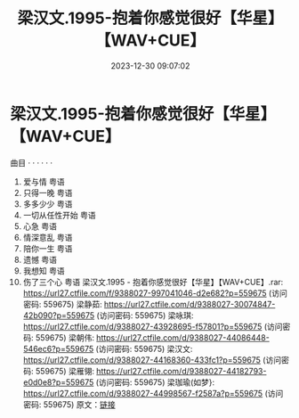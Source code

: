 ﻿---
title: 梁汉文.1995-抱着你感觉很好【华星】【WAV+CUE】
date: 2023-12-30 09:07:02
categories: WAV车载音乐、镜像
tags: 华语中文
---
# 梁汉文.1995-抱着你感觉很好【华星】【WAV+CUE】

曲目
· · · · · ·
1. 爱与情 粤语
2. 只得一晚 粤语
3. 多多少少 粤语
4. 一切从任性开始 粤语
5. 心急 粤语
6. 情深意乱 粤语
7. 陪你一生 粤语
8. 遗憾 粤语
9. 我想知 粤语
10. 伤了三个心 粤语
梁汉文.1995 - 抱着你感觉很好【华星】【WAV+CUE】.rar: https://url27.ctfile.com/f/9388027-997041046-d2e682?p=559675
(访问密码: 559675)
梁静茹: https://url27.ctfile.com/d/9388027-30074847-42b090?p=559675
(访问密码: 559675)
梁咏琪: https://url27.ctfile.com/d/9388027-43928695-f57801?p=559675
(访问密码: 559675)
梁朝伟: https://url27.ctfile.com/d/9388027-44086448-546ec6?p=559675
(访问密码: 559675)
梁汉文: https://url27.ctfile.com/d/9388027-44168360-433fc1?p=559675
(访问密码: 559675)
梁雁翎: https://url27.ctfile.com/d/9388027-44182793-e0d0e8?p=559675
(访问密码: 559675)
梁珈瑜(如梦}: https://url27.ctfile.com/d/9388027-44998567-f2587a?p=559675
(访问密码: 559675)
原文：[链接](https://blog.sina.com.cn/s/blog_1647c7e760103140w.html)